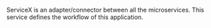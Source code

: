 ServiceX is an adapter/connector between all the microservices.
This service defines the workflow of this application.